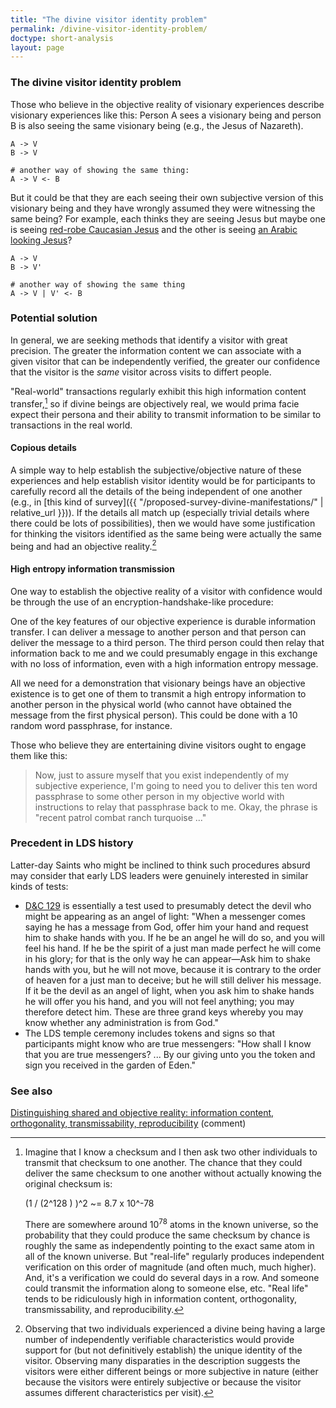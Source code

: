 ```yaml
---
title: "The divine visitor identity problem"
permalink: /divine-visitor-identity-problem/
doctype: short-analysis
layout: page
---
```


### The divine visitor identity problem

Those who believe in the objective reality of visionary experiences describe visionary experiences like this: Person A sees a visionary being and person B is also seeing the same visionary being (e.g., the Jesus of Nazareth).

    A -> V
    B -> V

    # another way of showing the same thing:
    A -> V <- B

But it could be that they are each seeing their own subjective version of this visionary being and they have wrongly assumed they were witnessing the same being?  For example, each thinks they are seeing Jesus but maybe one is seeing [red-robe Caucasian Jesus](https://media.ldscdn.org/images/media-library/gospel-art/new-testament/jesus-christ-39623-gallery.jpg) and the other is seeing [an Arabic looking Jesus](https://www.ancient-origins.net/sites/default/files/Jesus%20face.jpg)?

    A -> V
    B -> V'

    # another way of showing the same thing
    A -> V | V' <- B

### Potential solution

In general, we are seeking methods that identify a visitor with great precision.  The greater the information content we can associate with a given visitor that can be independently verified, the greater our confidence that the visitor is the *same* visitor across visits to differt people.

"Real-world" transactions regularly exhibit this high information content transfer,[^md5checksums] so if divine beings are objectively real, we would prima facie expect their persona and their ability to transmit information to be similar to transactions in the real world.

#### Copious details

A simple way to help establish the subjective/objective nature of these experiences and help establish visitor identity would be for participants to carefully record all the details of the being independent of one another (e.g., in [this kind of survey]({{ "/proposed-survey-divine-manifestations/" | relative_url }})).  If the details all match up (especially trivial details where there could be lots of possibilities), then we would have some justification for thinking the visitors identified as the same being were actually the same being and had an objective reality.[^copiousdetails]

#### High entropy information transmission

One way to establish the objective reality of a visitor with confidence would be through the use of an encryption-handshake-like procedure:

One of the key features of our objective experience is durable information
transfer.  I can deliver a message to another person and that person can
deliver the message to a third person.  The third person could then relay that
information back to me and we could presumably engage in this exchange with no
loss of information, even with a high information entropy message.

All we need for a demonstration that visionary beings have an objective
existence is to get one of them to transmit a high entropy information to
another person in the physical world (who cannot have obtained the message
from the first physical person).  This could be done with a 10 random word
passphrase, for instance.

Those who believe they are entertaining divine visitors ought to engage them
like this:

> Now, just to assure myself that you exist independently of my subjective
experience, I'm going to need you to deliver this ten word passphrase to some
other person in my objective world with instructions to relay that passphrase
back to me.  Okay, the phrase is "recent patrol combat ranch turquoise ..."

### Precedent in LDS history

Latter-day Saints who might be inclined to think such procedures absurd may consider that early LDS leaders were genuinely interested in similar kinds of tests:

* [D&C 129](https://www.churchofjesuschrist.org/study/scriptures/dc-testament/dc/129?lang=eng) is essentially a test used to presumably detect the devil who might be appearing as an angel of light: "When a messenger comes saying he has a message from God, offer him your hand and request him to shake hands with you. If he be an angel he will do so, and you will feel his hand.  If he be the spirit of a just man made perfect he will come in his glory; for that is the only way he can appear—Ask him to shake hands with you, but he will not move, because it is contrary to the order of heaven for a just man to deceive; but he will still deliver his message.  If it be the devil as an angel of light, when you ask him to shake hands he will offer you his hand, and you will not feel anything; you may therefore detect him. These are three grand keys whereby you may know whether any administration is from God."
* The LDS temple ceremony includes tokens and signs so that participants might know who are true messengers: "How shall I know that you are true messengers? ... By our giving unto you the token and sign you received in the garden of Eden."

### See also

[Distinguishing shared and objective reality: information content, orthogonality, transmissability, reproducibility](https://www.reddit.com/r/mormon/comments/f8watk/does_god_have_a_spleen_when_we_are_resurrected/fkiw2mn/) (comment)

[^copiousdetails]: Observing that two individuals experienced a divine being having a large number of independently verifiable characteristics would provide support for (but not definitively establish) the unique identity of the visitor.  Observing many disparaties in the description suggests the visitors were either different beings or more subjective in nature (either because the visitors were entirely subjective or because the visitor assumes different characteristics per visit).

[^md5checksums]: Imagine that I know a checksum and I then ask two other individuals to transmit that checksum to one another. The chance that they could deliver the same checksum to one another without actually knowing the original checksum is:

    (1 / (2^128 ) )^2 ~= 8.7 x 10^-78

    There are somewhere around 10<sup>78</sup> atoms in the known universe, so the probability that they could produce the same checksum by chance is roughly the same as independently pointing to the exact same atom in all of the known universe. But "real-life" regularly produces independent verification on this order of magnitude (and often much, much higher). And, it's a verification we could do several days in a row. And someone could transmit the information along to someone else, etc. "Real life" tends to be ridiculously high in information content, orthogonality, transmissability, and reproducibility.
